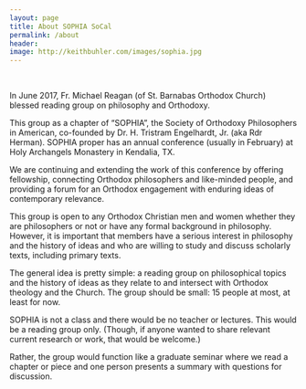 ```yaml
---
layout: page
title: About SOPHIA SoCal
permalink: /about
header:
image: http://keithbuhler.com/images/sophia.jpg
---
```

<br>




In June 2017, Fr. Michael Reagan (of St. Barnabas Orthodox Church) blessed reading group on philosophy and Orthodoxy.

This group as a chapter of “SOPHIA”, the Society of Orthodoxy Philosophers in American, co-founded by Dr. H. Tristram Engelhardt, Jr. (aka Rdr Herman). SOPHIA proper has an annual conference (usually in February) at Holy Archangels Monastery in Kendalia, TX. 

We are continuing and extending the work of this conference by offering fellowship, connecting Orthodox philosophers and like-minded people, and providing a forum for an Orthodox engagement with enduring ideas of contemporary relevance.  
 
This group is open to any Orthodox Christian men and women whether they are philosophers or not or have any formal background in philosophy.  However, it is important that members have a serious interest in philosophy and the history of ideas and who are willing to study and discuss scholarly texts, including primary texts. 

The general idea is pretty simple: a reading group on philosophical topics and the history of ideas as they relate to and intersect with Orthodox theology and the Church. The group should be small: 15 people at most, at least for now.

SOPHIA is not a class and there would be no teacher or lectures. This would be a reading group only. (Though, if anyone wanted to share relevant current research or work, that would be welcome.)

Rather, the group would function like a graduate seminar where we read a chapter or piece and one person presents a summary with questions for discussion. 


